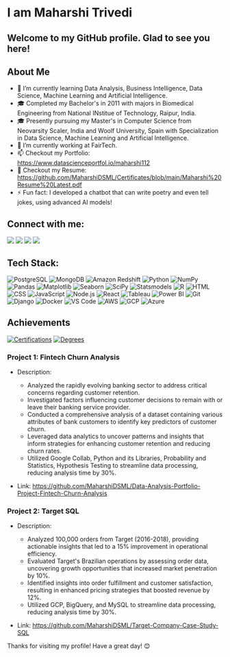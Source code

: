 # I am Maharshi Trivedi

## Welcome to my GitHub profile. Glad to see you here! 
 
## About Me

- 🌱 I’m currently learning Data Analysis, Business Intelligence, Data Science, Machine Learning and Artificial Intelligence.
- 🎓 Completed my Bachelor's in 2011 with majors in Biomedical Engineering from National INstitue of Technology, Raipur, India.
- 🎓 Presently pursuing my Master's in Computer Science from Neovarsity Scaler, India and Woolf University, Spain with Specialization in Data Science, Machine Learning and Artificial Intelligence.
- 💼 I’m currently working at FairTech.
- 📫 Checkout my Portfolio: <a href="https://www.datascienceportfol.io/maharshi112" target="_blank">https://www.datascienceportfol.io/maharshi112</a>
- 📄 Checkout my Resume: <a href="your-resume-link" target="_blank">https://github.com/MaharshiDSML/Certificates/blob/main/Maharshi%20Resume%20Latest.pdf</a>
- ⚡ Fun fact: I developed a chatbot that can write poetry and even tell jokes, using advanced AI models!

## Connect with me:
<a href="https://www.linkedin.com/in/maharshi-trivedi-857800108/" target="_blank"><img src="https://img.shields.io/badge/-LinkedIn-blue?style=flat&logo=Linkedin&logoColor=white"></a>
<a href="https://github.com/MaharshiDSML" target="_blank"><img src="https://img.shields.io/badge/-GitHub-black?style=flat&logo=github&logoColor=white"></a>
<a href="mailto:maharshi.trivedi112@gmail.com" target="_blank"><img src="https://img.shields.io/badge/-Gmail-red?style=flat&logo=Gmail&logoColor=white"></a>
<a href="https://www.facebook.com/maharshi112" target="_blank"><img src="https://img.shields.io/badge/-Facebook-blue?style=flat&logo=Facebook&logoColor=white"></a>

## Tech Stack:

![PostgreSQL](https://img.shields.io/badge/-PostgreSQL-red?style=flat&logo=postgresql)
![MongoDB](https://img.shields.io/badge/-MongoDB-green?style=flat&logo=MongoDB&logoColor=white)
![Amazon Redshift](https://img.shields.io/badge/-Amazon%20Redshift-black?style=flat&logo=amazon-redshift)
![Python](https://img.shields.io/badge/-Python-yellow?style=flat&logo=python)
![NumPy](https://img.shields.io/badge/-NumPy-red?style=flat&logo=numpy)
![Pandas](https://img.shields.io/badge/-Pandas-blue?style=flat&logo=pandas)
![Matplotlib](https://img.shields.io/badge/-Matplotlib-green?style=flat&logo=matplotlib)
![Seaborn](https://img.shields.io/badge/-Seaborn-orange?style=flat&logo=seaborn)
![SciPy](https://img.shields.io/badge/-SciPy-brown?style=flat&logo=scipy)
![Statsmodels](https://img.shields.io/badge/-Statsmodels-black?style=flat&logo=statsmodels)
![R](https://img.shields.io/badge/-R-yellow?style=flat&logo=R)
![HTML](https://img.shields.io/badge/-HTML-blue?style=flat&logo=html5)
![CSS](https://img.shields.io/badge/-CSS-red?style=flat&logo=css3)
![JavaScript](https://img.shields.io/badge/-JavaScript-green?style=flat&logo=javascript)
![Node.js](https://img.shields.io/badge/-Node.js-brown?style=flat&logo=Node.js&logoColor=white)
![React](https://img.shields.io/badge/-React-black?style=flat&logo=react)
![Tableau](https://img.shields.io/badge/-Tableau-blue?style=flat&logo=tableau)
![Power BI](https://img.shields.io/badge/-Power%20BI-green?style=flat&logo=power-bi)
![Git](https://img.shields.io/badge/-Git-yellow?style=flat&logo=git)
![Django](https://img.shields.io/badge/-Django-brown?style=flat&logo=django&logoColor=white)
![Docker](https://img.shields.io/badge/-Docker-orange?style=flat&logo=docker&logoColor=white)
![VS Code](https://img.shields.io/badge/-VS%20Code-black?style=flat&logo=visual-studio-code&logoColor=white)
![AWS](https://img.shields.io/badge/-AWS-black?style=flat&logo=Amazon-AWS&logoColor=white)
![GCP](https://img.shields.io/badge/-Google%20Cloud-brown?style=flat&logo=google-cloud)
![Azure](https://img.shields.io/badge/-Microsoft%20Azure-blue?style=flat&logo=microsoft-azure)



## Achievements
[![Certifications](https://img.shields.io/badge/Achievement%201%20-%20Certifications-green?style=flat&logo=acm)](https://github.com/MaharshiDSML/Certifications)
[![Degrees](https://img.shields.io/badge/Achievement%202%20-%20Degrees-blue?style=flat&logo=acm)](https://github.com/MaharshiDSML/Degrees)


### Project 1: Fintech Churn Analysis
- Description:
  - Analyzed the rapidly evolving banking sector to address critical concerns regarding customer retention.
  - Investigated factors influencing customer decisions to remain with or leave their banking service provider.
  - Conducted a comprehensive analysis of a dataset containing various attributes of bank customers to identify key predictors of
customer churn.
  - Leveraged data analytics to uncover patterns and insights that inform strategies for enhancing customer retention and
reducing churn rates.
  - Utilized Google Collab, Python and its Libraries, Probability and Statistics, Hypothesis Testing to streamline data processing,
reducing analysis time by 30%.

- Link: https://github.com/MaharshiDSML/Data-Analysis-Portfolio-Project-Fintech-Churn-Analysis

### Project 2: Target SQL
- Description:
  - Analyzed 100,000 orders from Target (2016-2018), providing actionable insights that led to a 15% improvement in operational
efficiency.
  - Evaluated Target's Brazilian operations by assessing order data, uncovering growth opportunities that increased market
penetration by 10%.
  - Identified insights into order fulfillment and customer satisfaction, resulting in enhanced pricing strategies that boosted
revenue by 12%.
  - Utilized GCP, BigQuery, and MySQL to streamline data processing, reducing analysis time by 30%.

- Link: https://github.com/MaharshiDSML/Target-Company-Case-Study-SQL

Thanks for visiting my profile! Have a great day! 😊
